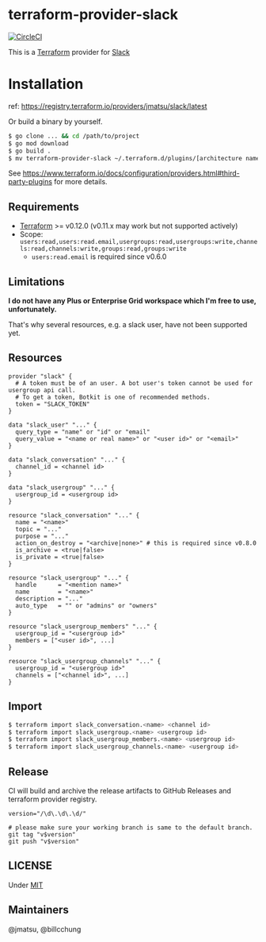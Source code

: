 # terraform-provider-slack

[![CircleCI](https://circleci.com/gh/jmatsu/terraform-provider-slack.svg?style=svg)](https://circleci.com/gh/jmatsu/terraform-provider-slack)

This is a [Terraform](https://www.terraform.io/) provider for [Slack](https://slack.com)

# Installation

ref: https://registry.terraform.io/providers/jmatsu/slack/latest

Or build a binary by yourself.

```bash
$ go clone ... && cd /path/to/project
$ go mod download
$ go build .
$ mv terraform-provider-slack ~/.terraform.d/plugins/[architecture name]/
```

See https://www.terraform.io/docs/configuration/providers.html#third-party-plugins for more details.

## Requirements

- [Terraform](https://www.terraform.io/downloads.html) >= v0.12.0 (v0.11.x may work but not supported actively)
- Scope: `users:read,users:read.email,usergroups:read,usergroups:write,channels:read,channels:write,groups:read,groups:write`
  - `users:read.email` is required since v0.6.0

## Limitations

**I do not have any Plus or Enterprise Grid workspace which I'm free to use, unfortunately.**

That's why several resources, e.g. a slack user, have not been supported yet. 

## Resources

```hcl
provider "slack" {
  # A token must be of an user. A bot user's token cannot be used for usergroup api call.
  # To get a token, Botkit is one of recommended methods.
  token = "SLACK_TOKEN"
}

data "slack_user" "..." {
  query_type = "name" or "id" or "email"
  query_value = "<name or real name>" or "<user id>" or "<email>"
}

data "slack_conversation" "..." {
  channel_id = <channel id>
}

data "slack_usergroup" "..." {
  usergroup_id = <usergroup id>
}

resource "slack_conversation" "..." {
  name = "<name>"
  topic = "..."
  purpose = "..."
  action_on_destroy = "<archive|none>" # this is required since v0.8.0
  is_archive = <true|false>
  is_private = <true|false>
}

resource "slack_usergroup" "..." {
  handle      = "<mention name>"
  name        = "<name>"
  description = "..."
  auto_type   = "" or "admins" or "owners"
}

resource "slack_usergroup_members" "..." {
  usergroup_id = "<usergroup id>"
  members = ["<user id>", ...]
}

resource "slack_usergroup_channels" "..." {
  usergroup_id = "<usergroup id>"
  channels = ["<channel id>", ...]
}
```

## Import

```bash
$ terraform import slack_conversation.<name> <channel id>
$ terraform import slack_usergroup.<name> <usergroup id>
$ terraform import slack_usergroup_members.<name> <usergroup id>
$ terraform import slack_usergroup_channels.<name> <usergroup id>
```

## Release

CI will build and archive the release artifacts to GitHub Releases and terraform provider registry. 

```
version="/\d\.\d\.\d/"

# please make sure your working branch is same to the default branch.
git tag "v$version"
git push "v$version"
```

## LICENSE

Under [MIT](./LICENSE)

## Maintainers

@jmatsu, @billcchung
